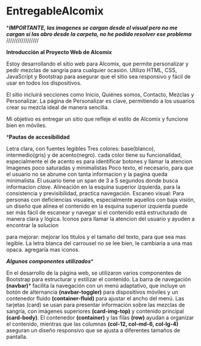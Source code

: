 # EntregableAlcomix
**********IMPORTANTE, las imagenes se cargan desde el visual pero no me cargan si las abro desde la carpeta, no he podido resolver ese problema*********
/////////////////  


**Introducción al Proyecto Web de Alcomix**

Estoy desarrollando el sitio web para Alcomix, que permite personalizar y pedir mezclas de sangría para cualquier ocasión. Utilizo HTML, CSS, JavaScript y Bootstrap para asegurar que el sitio sea responsivo y fácil de usar en todos los dispositivos.

El sitio incluirá secciones como Inicio, Quiénes somos, Contacto, Mezclas y Personalizar. La página de Personalizar es clave, permitiendo a los usuarios crear su mezcla ideal de manera sencilla.

Mi objetivo es entregar un sitio que refleje el estilo de Alcomix y funcione bien en móviles.


***Pautas de accesibilidad**

Letra clara, con fuentes legibles
Tres colores: base(blanco), intermedio(gris) y de acento(negro). cada color tiene su funcionalidad, especialmente el de acento es para identificar botones y llamar la atencion
Imagenes poco saturadas y minimalistas
Poco texto, el necesario, para que el usuario no se abrume con tanta informacion y la pagina queda minimalista. El usuario tiene un span de 3 a 5 segundos donde busca informacion *clave*.
Alineación en la esquina superior izquierda, para la consistencia y previsibilidad, practica navegación.
Escaneo visual: Para personas con deficiencias visuales, especialmente aquellos con baja visión, un diseño que alinea el contenido en la esquina superior izquierda puede ser más fácil de escanear y navegar si el contenido está estructurado de manera clara y lógica.
Iconos para llamar la atencion del usuario y ayuden a encontrar la solucion 

para mejorar:
mejorar los titulos y el tamaño del texto, para que sea mas legible.
La letra blanca del carrousel no se lee bien, le cambiaria a una mas opaca.
agregaría mas iconos.



***Algunos componentes utilizados****

En el desarrollo de la página web, se utilizaron varios componentes de Bootstrap para estructurar y estilizar el contenido.
La barra de navegación **(navbar)*** facilita la navegación con un menú adaptativo, que incluye un botón de alternancia **(navbar-toggler)** para dispositivos móviles y un contenedor fluido **(container-fluid)** para ajustar el ancho del menú. Las tarjetas (card) se usan para presentar información sobre las mezclas de sangría, con imágenes superiores **(card-img-top)** y contenido principal **(card-body)**. El contenedor **(container)** y las filas **(row)** ayudan a organizar el contenido, mientras que las columnas **(col-12, col-md-6, col-lg-4)** aseguran un diseño responsivo que se ajusta a diferentes tamaños de pantalla.
